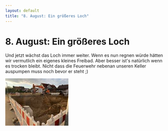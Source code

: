 ```yaml
---
layout: default
title: "8. August: Ein größeres Loch"
---
```


# 8. August: Ein größeres Loch

Und jetzt wächst das Loch immer weiter. Wenn es nun regnen würde hätten wir vermutlich ein eigenes kleines Freibad. Aber besser ist's natürlich wenn es trocken bleibt. Nicht dass die Feuerwehr nebenan unseren Keller auspumpen muss noch bevor er steht ;) 

[![Ein größeres Loch](/assets/2019-08-08-01-thumb.jpeg)](/assets/2019-08-08-01.jpeg)

